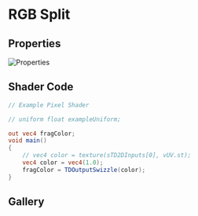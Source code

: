 # RGB Split

## Properties
![Properties](https://user-images.githubusercontent.com/21966381/115397601-3dd63100-a221-11eb-89bc-ef2b3bc9a5b1.JPG)

## Shader Code

```glsl
// Example Pixel Shader

// uniform float exampleUniform;

out vec4 fragColor;
void main()
{
	// vec4 color = texture(sTD2DInputs[0], vUV.st);
	vec4 color = vec4(1.0);
	fragColor = TDOutputSwizzle(color);
}
```

## Gallery